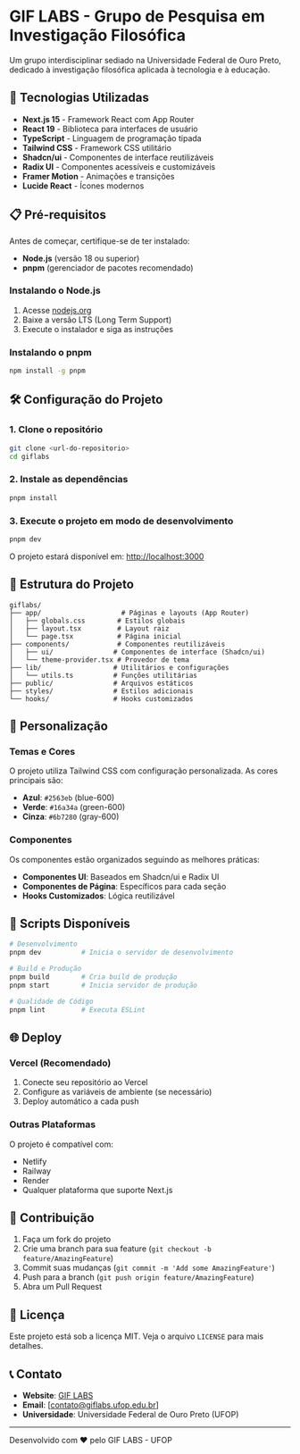 # GIF LABS - Grupo de Pesquisa em Investigação Filosófica

Um grupo interdisciplinar sediado na Universidade Federal de Ouro Preto, dedicado à investigação filosófica aplicada à tecnologia e à educação.

## 🚀 Tecnologias Utilizadas

- **Next.js 15** - Framework React com App Router
- **React 19** - Biblioteca para interfaces de usuário
- **TypeScript** - Linguagem de programação tipada
- **Tailwind CSS** - Framework CSS utilitário
- **Shadcn/ui** - Componentes de interface reutilizáveis
- **Radix UI** - Componentes acessíveis e customizáveis
- **Framer Motion** - Animações e transições
- **Lucide React** - Ícones modernos

## 📋 Pré-requisitos

Antes de começar, certifique-se de ter instalado:

- **Node.js** (versão 18 ou superior)
- **pnpm** (gerenciador de pacotes recomendado)

### Instalando o Node.js

1. Acesse [nodejs.org](https://nodejs.org/)
2. Baixe a versão LTS (Long Term Support)
3. Execute o instalador e siga as instruções

### Instalando o pnpm

```bash
npm install -g pnpm
```

## 🛠️ Configuração do Projeto

### 1. Clone o repositório

```bash
git clone <url-do-repositorio>
cd giflabs
```

### 2. Instale as dependências

```bash
pnpm install
```

### 3. Execute o projeto em modo de desenvolvimento

```bash
pnpm dev
```

O projeto estará disponível em: [http://localhost:3000](http://localhost:3000)

## 📁 Estrutura do Projeto

```
giflabs/
├── app/                    # Páginas e layouts (App Router)
│   ├── globals.css        # Estilos globais
│   ├── layout.tsx         # Layout raiz
│   └── page.tsx           # Página inicial
├── components/            # Componentes reutilizáveis
│   ├── ui/               # Componentes de interface (Shadcn/ui)
│   └── theme-provider.tsx # Provedor de tema
├── lib/                  # Utilitários e configurações
│   └── utils.ts          # Funções utilitárias
├── public/               # Arquivos estáticos
├── styles/               # Estilos adicionais
└── hooks/                # Hooks customizados
```

## 🎨 Personalização

### Temas e Cores

O projeto utiliza Tailwind CSS com configuração personalizada. As cores principais são:

- **Azul**: `#2563eb` (blue-600)
- **Verde**: `#16a34a` (green-600)
- **Cinza**: `#6b7280` (gray-600)

### Componentes

Os componentes estão organizados seguindo as melhores práticas:

- **Componentes UI**: Baseados em Shadcn/ui e Radix UI
- **Componentes de Página**: Específicos para cada seção
- **Hooks Customizados**: Lógica reutilizável

## 🚀 Scripts Disponíveis

```bash
# Desenvolvimento
pnpm dev          # Inicia o servidor de desenvolvimento

# Build e Produção
pnpm build        # Cria build de produção
pnpm start        # Inicia servidor de produção

# Qualidade de Código
pnpm lint         # Executa ESLint
```

## 🌐 Deploy

### Vercel (Recomendado)

1. Conecte seu repositório ao Vercel
2. Configure as variáveis de ambiente (se necessário)
3. Deploy automático a cada push

### Outras Plataformas

O projeto é compatível com:
- Netlify
- Railway
- Render
- Qualquer plataforma que suporte Next.js

## 🤝 Contribuição

1. Faça um fork do projeto
2. Crie uma branch para sua feature (`git checkout -b feature/AmazingFeature`)
3. Commit suas mudanças (`git commit -m 'Add some AmazingFeature'`)
4. Push para a branch (`git push origin feature/AmazingFeature`)
5. Abra um Pull Request

## 📝 Licença

Este projeto está sob a licença MIT. Veja o arquivo `LICENSE` para mais detalhes.

## 📞 Contato

- **Website**: [GIF LABS](http://localhost:3000)
- **Email**: [contato@giflabs.ufop.edu.br]
- **Universidade**: Universidade Federal de Ouro Preto (UFOP)

---

Desenvolvido com ❤️ pelo GIF LABS - UFOP 